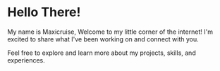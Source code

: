 <!DOCTYPE html>
<html lang="en">
<head>
    <meta charset="UTF-8">
    <meta name="viewport" content="width=device-width, initial-scale=1.0">
    <title>Welcome!</title>
</head>
<body>
    <div class="container">
        <h1>Hello There!</h1>
        <p>My name is Maxicruise, Welcome to my little corner of the internet! I'm excited to share what I've been working on and connect with you.</p>
        <p>Feel free to explore and learn more about my projects, skills, and experiences.</p>
    </div>
</body>
</html>

